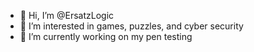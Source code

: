 - 👋 Hi, I’m @ErsatzLogic
- 👀 I’m interested in games, puzzles, and cyber security
- 🌱 I’m currently working on my pen testing

<!---
ErsatzLogic/ErsatzLogic is a ✨ special ✨ repository because its `README.md` (this file) appears on your GitHub profile.
You can click the Preview link to take a look at your changes.
--->
